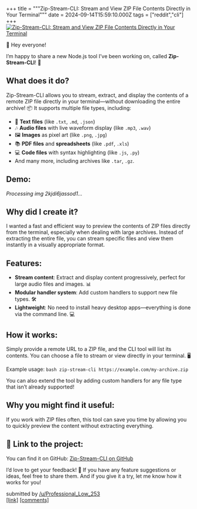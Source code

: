 +++
title = """Zip-Stream-CLI: Stream and View ZIP File Contents Directly in Your Terminal"""
date = 2024-09-14T15:59:10.000Z
tags = ["reddit","cli"]
+++
[![ Zip-Stream-CLI: Stream and View ZIP File Contents Directly in Your Terminal](https://external-preview.redd.it/MT_zdjI-aCSYb8_z6D19lrCsV5E5J09V6btlw6tTOMM.jpg?width=640&crop=smart&auto=webp&s=edd66d33cf5bef72361d90f1c6336047dbda2a0b " Zip-Stream-CLI: Stream and View ZIP File Contents Directly in Your Terminal")](https://www.reddit.com/r/commandline/comments/1fgpcg5/zipstreamcli_stream_and_view_zip_file_contents/)

👋 Hey everyone!

I’m happy to share a new Node.js tool I’ve been working on, called **Zip-Stream-CLI**! 🚀

What does it do?
----------------

Zip-Stream-CLI allows you to stream, extract, and display the contents of a remote ZIP file directly in your terminal—without downloading the entire archive! 📦 It supports multiple file types, including:

*   📄 **Text files** (like `.txt`, `.md`, `.json`)
*   🎶 **Audio files** with live waveform display (like `.mp3`, `.wav`)
*   🖼️ **Images** as pixel art (like `.png`, `.jpg`)
*   📚 **PDF files** and **spreadsheets** (like `.pdf`, `.xls`)
*   💻 **Code files** with syntax highlighting (like `.js`, `.py`)
*   And many more, including archives like `.tar`, `.gz`.

Demo:
-----

_Processing img 2kjdi6jassod1..._

Why did I create it?
--------------------

I wanted a fast and efficient way to preview the contents of ZIP files directly from the terminal, especially when dealing with large archives. Instead of extracting the entire file, you can stream specific files and view them instantly in a visually appropriate format.

Features:
---------

*   **Stream content**: Extract and display content progressively, perfect for large audio files and images. 📊
*   **Modular handler system**: Add custom handlers to support new file types. 🛠️
*   **Lightweight**: No need to install heavy desktop apps—everything is done via the command line. 💻

How it works:
-------------

Simply provide a remote URL to a ZIP file, and the CLI tool will list its contents. You can choose a file to stream or view directly in your terminal. 🖥️

Example usage: `bash zip-stream-cli https://example.com/my-archive.zip`

You can also extend the tool by adding custom handlers for any file type that isn’t already supported!

Why you might find it useful:
-----------------------------

If you work with ZIP files often, this tool can save you time by allowing you to quickly preview the content without extracting everything.

🔗 Link to the project:
-----------------------

You can find it on GitHub: [Zip-Stream-CLI on GitHub](https://github.com/agarrec-vivlio/zip-stream-cli/)

I’d love to get your feedback! 💬 If you have any feature suggestions or ideas, feel free to share them. And if you give it a try, let me know how it works for you!

submitted by [/u/Professional\_Low\_253](https://www.reddit.com/user/Professional_Low_253)  
[\[link\]](https://www.reddit.com/r/commandline/comments/1fgpcg5/zipstreamcli_stream_and_view_zip_file_contents/) [\[comments\]](https://www.reddit.com/r/commandline/comments/1fgpcg5/zipstreamcli_stream_and_view_zip_file_contents/)
